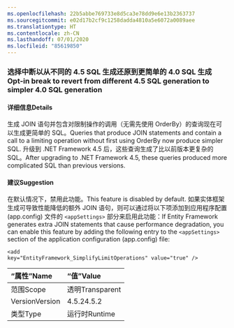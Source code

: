 ```yaml
---
ms.openlocfilehash: 22b5abbe769733e8d5ca3e78dd9e6e13b2363737
ms.sourcegitcommit: e02d17b2cf9c1258dadda4810a5e6072a0089aee
ms.translationtype: HT
ms.contentlocale: zh-CN
ms.lasthandoff: 07/01/2020
ms.locfileid: "85619850"
---
```

### <a name="opt-in-break-to-revert-from-different-45-sql-generation-to-simpler-40-sql-generation"></a><span data-ttu-id="5da73-101">选择中断以从不同的 4.5 SQL 生成还原到更简单的 4.0 SQL 生成</span><span class="sxs-lookup"><span data-stu-id="5da73-101">Opt-in break to revert from different 4.5 SQL generation to simpler 4.0 SQL generation</span></span>

#### <a name="details"></a><span data-ttu-id="5da73-102">详细信息</span><span class="sxs-lookup"><span data-stu-id="5da73-102">Details</span></span>

<span data-ttu-id="5da73-103">生成 JOIN 语句并包含对限制操作的调用（无需先使用 OrderBy）的查询现在可以生成更简单的 SQL。</span><span class="sxs-lookup"><span data-stu-id="5da73-103">Queries that produce JOIN statements and contain a call to a limiting operation without first using OrderBy now produce simpler SQL.</span></span> <span data-ttu-id="5da73-104">升级到 .NET Framework 4.5 后，这些查询生成了比以前版本更复杂的 SQL。</span><span class="sxs-lookup"><span data-stu-id="5da73-104">After upgrading to .NET Framework 4.5, these queries produced more complicated SQL than previous versions.</span></span>

#### <a name="suggestion"></a><span data-ttu-id="5da73-105">建议</span><span class="sxs-lookup"><span data-stu-id="5da73-105">Suggestion</span></span>

<span data-ttu-id="5da73-106">在默认情况下，禁用此功能。</span><span class="sxs-lookup"><span data-stu-id="5da73-106">This feature is disabled by default.</span></span> <span data-ttu-id="5da73-107">如果实体框架生成可导致性能降低的额外 JOIN 语句，则可以通过将以下项添加到应用程序配置 (app.config) 文件的 <code>&lt;appSettings&gt;</code> 部分来启用此功能：</span><span class="sxs-lookup"><span data-stu-id="5da73-107">If Entity Framework generates extra JOIN statements that cause performance degradation, you can enable this feature by adding the following entry to the <code>&lt;appSettings&gt;</code> section of the application configuration (app.config) file:</span></span><pre><code class="lang-xml">&lt;add key=&quot;EntityFramework_SimplifyLimitOperations&quot; value=&quot;true&quot; /&gt;&#13;&#10;</code></pre>

| <span data-ttu-id="5da73-108">“属性”</span><span class="sxs-lookup"><span data-stu-id="5da73-108">Name</span></span>    | <span data-ttu-id="5da73-109">“值”</span><span class="sxs-lookup"><span data-stu-id="5da73-109">Value</span></span>       |
|:--------|:------------|
| <span data-ttu-id="5da73-110">范围</span><span class="sxs-lookup"><span data-stu-id="5da73-110">Scope</span></span>   |<span data-ttu-id="5da73-111">透明</span><span class="sxs-lookup"><span data-stu-id="5da73-111">Transparent</span></span>|
|<span data-ttu-id="5da73-112">Version</span><span class="sxs-lookup"><span data-stu-id="5da73-112">Version</span></span>|<span data-ttu-id="5da73-113">4.5.2</span><span class="sxs-lookup"><span data-stu-id="5da73-113">4.5.2</span></span>|
|<span data-ttu-id="5da73-114">类型</span><span class="sxs-lookup"><span data-stu-id="5da73-114">Type</span></span>|<span data-ttu-id="5da73-115">运行时</span><span class="sxs-lookup"><span data-stu-id="5da73-115">Runtime</span></span>|
